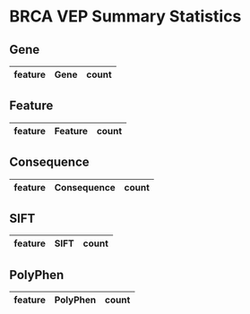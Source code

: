 # BRCA VEP Summary Statistics

## Gene

| feature   | Gene   | count   |
|-----------|--------|---------|

## Feature

| feature   | Feature   | count   |
|-----------|-----------|---------|

## Consequence

| feature   | Consequence   | count   |
|-----------|---------------|---------|

## SIFT

| feature   | SIFT   | count   |
|-----------|--------|---------|

## PolyPhen

| feature   | PolyPhen   | count   |
|-----------|------------|---------|

